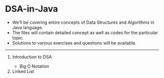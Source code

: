 # DSA-in-Java

- We'll be covering entire concepts of Data Structures and Algorithms in Java language.
- The files will contain detailed concept as well as codes for the particular topic.
- Solutions to various exercises and questions will be available.

<hr>
<ol>
  <li> Introduction to DSA </li>
  <ul>
    <li> Big O Notation </li>
  </ul>
  <li> Linked List </li>
</ol>
  

